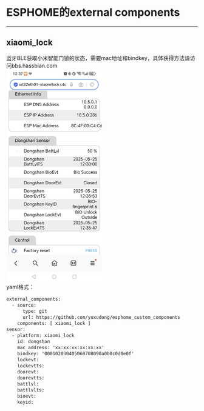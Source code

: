# ESPHOME的external components
---
## xiaomi_lock
蓝牙BLE获取小米智能门锁的状态，需要mac地址和bindkey，具体获得方法请访问bbs.hassbian.com  
<img src="images/xiaomilock.jpg" alt="drawing" width="50%"/>     
yaml格式：
```
external_components:
  - source:
      type: git
      url: https://github.com/yuxudong/esphome_custom_components
    components: [ xiaomi_lock ]
sensor:
  - platform: xiaomi_lock
    id: dongshan
    mac_address: 'xx:xx:xx:xx:xx:xx'
    bindkey: '000102030405060708090a0b0c0d0e0f'
    lockevt:
    lockevtts:
    doorevt:
    doorevtts:
    battlvl:
    battlvlts:
    bioevt:
    keyid:
```
    
